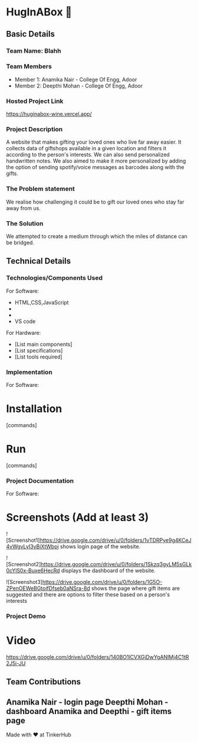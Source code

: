 # HugInABox 🎯


## Basic Details
### Team Name: Blahh


### Team Members
- Member 1: Anamika Nair - College Of Engg, Adoor
- Member 2: Deepthi Mohan - College Of Engg, Adoor


### Hosted Project Link
https://huginabox-wine.vercel.app/
### Project Description
A website that makes gifting your loved ones who live far away easier. It collects data of giftshops available in a given location and filters it according to the person's interests. We can also send personalized handwritten notes. We also aimed to make it more personalized by adding the option of sending spotify/voice messages as barcodes along with the gifts.

### The Problem statement
We realise how challenging it could be to gift our loved ones who stay far away from us.

### The Solution
We attempted to create a medium through which the miles of distance can be bridged. 

## Technical Details
### Technologies/Components Used
For Software:
- HTML,CSS,JavaScript
- 
- 
- VS code

For Hardware:
- [List main components]
- [List specifications]
- [List tools required]

### Implementation
For Software:
# Installation
[commands]

# Run
[commands]

### Project Documentation
For Software:

# Screenshots (Add at least 3)
![Screenshot1]https://drive.google.com/drive/u/0/folders/1vTDRPye9g4KCeJ4vWgvLyI3yBiXtWbpj
shows login page of the website.

![Screenshot2]https://drive.google.com/drive/u/0/folders/1Skzq3gyLM5sGLk0cYlS0x-Buxe6HecRd
displays the dashboard of the website.

![Screenshot3]https://drive.google.com/drive/u/0/folders/1G5O-ZPenOEWeBGtoifDfseb0aNSra-8d
shows the page where gift items are suggested and there are options to filter these based on a  person's interests

### Project Demo
# Video
https://drive.google.com/drive/u/0/folders/140BO1lCVXGjDwYgANlMj4C1tR2J5i-JU

## Team Contributions
Anamika Nair - login page
Deepthi Mohan - dashboard
Anamika and Deepthi - gift items page
---
Made with ❤️ at TinkerHub
